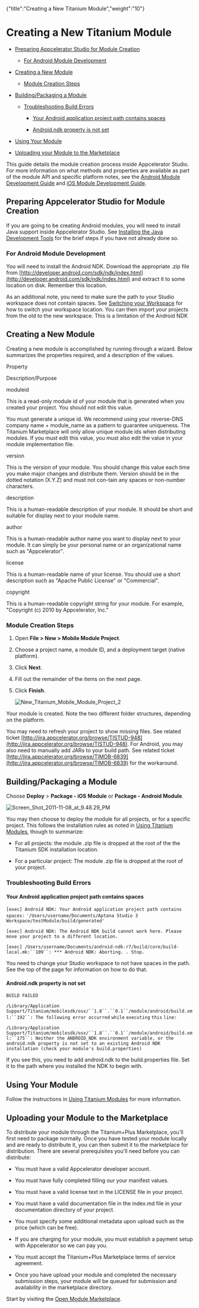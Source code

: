 {"title":"Creating a New Titanium Module","weight":"10"} 

# Creating a New Titanium Module

*   [Preparing Appcelerator Studio for Module Creation](#PreparingAppceleratorStudioforModuleCreation)
    
    *   [For Android Module Development](#ForAndroidModuleDevelopment)
        
*   [Creating a New Module](#CreatingaNewModule)
    
    *   [Module Creation Steps](#ModuleCreationSteps)
        
*   [Building/Packaging a Module](#Building/PackagingaModule)
    
    *   [Troubleshooting Build Errors](#TroubleshootingBuildErrors)
        
        *   [Your Android application project path contains spaces](#YourAndroidapplicationprojectpathcontainsspaces)
            
        *   [Android.ndk property is not set](#Android.ndkpropertyisnotset)
            
*   [Using Your Module](#UsingYourModule)
    
*   [Uploading your Module to the Marketplace](#UploadingyourModuletotheMarketplace)
    

This guide details the module creation process inside Appcelerator Studio. For more information on what methods and properties are available as part of the module API and specific platform notes, see the [Android Module Development Guide](/docs/appc/Titanium_SDK/Titanium_SDK_How-tos/Extending_Titanium_Mobile/Android_Module_Development_Guide/) and [iOS Module Development Guide](/docs/appc/Titanium_SDK/Titanium_SDK_How-tos/Extending_Titanium_Mobile/iOS_Module_Development_Guide/).

## Preparing Appcelerator Studio for Module Creation

If you are going to be creating Android modules, you will need to install Java support inside Appcelerator Studio. See [Installing the Java Development Tools](/docs/appc/Axway_Appcelerator_Studio/Axway_Appcelerator_Studio_Getting_Started/Installing_the_Java_Development_Tools/) for the brief steps if you have not already done so.

### For Android Module Development

You will need to install the Android NDK. Download the appropriate .zip file from [http://developer.android.com/sdk/ndk/index.html](http://developer.android.com/sdk/ndk/index.html) and extract it to some location on disk. Remember this location.

As an additional note, you need to make sure the path to your Studio workspace does not contain spaces. See [Switching your Workspace](/docs/appc/Axway_Appcelerator_Studio/Axway_Appcelerator_Studio_Guide/Basic_Concepts/Switching_your_Workspace/) for how to switch your workspace location. You can then import your projects from the old to the new workspace. This is a limitation of the Android NDK

## Creating a New Module

Creating a new module is accomplished by running through a wizard. Below summarizes the properties required, and a description of the values.

Property

Description/Purpose

moduleid

This is a read-only module id of your module that is generated when you created your project. You should not edit this value.

You must generate a unique id. We recommend using your reverse-DNS company name + module\_name as a pattern to guarantee uniqueness. The Titanium Marketplace will only allow unique module ids when distributing modules. If you must edit this value, you must also edit the value in your module implementation file.

version

This is the version of your module. You should change this value each time you make major changes and distribute them. Version should be in the dotted notation (X.Y.Z) and must not con-tain any spaces or non-number characters.

description

This is a human-readable description of your module. It should be short and suitable for display next to your module name.

author

This is a human-readable author name you want to display next to your module. It can simply be your personal name or an organizational name such as "Appcelerator".

license

This is a human-readable name of your license. You should use a short description such as "Apache Public License" or "Commercial".

copyright

This is a human-readable copyright string for your module. For example, "Copyright (c) 2010 by Appcelerator, Inc."

### Module Creation Steps

1.  Open **File > New > Mobile Module Project**.
    
2.  Choose a project name, a module ID, and a deployment target (native platform).
    
3.  Click **Next**.
    
4.  Fill out the remainder of the items on the next page.
    
5.  Click **Finish**.
    
    ![New_Titanium_Mobile_Module_Project_2](/Images/appc/download/attachments/30083142/New_Titanium_Mobile_Module_Project_2.png)

Your module is created. Note the two different folder structures, depending on the platform.

You may need to refresh your project to show missing files. See related ticket [http://jira.appcelerator.org/browse/TISTUD-948](http://jira.appcelerator.org/browse/TISTUD-948). For Android, you may also need to manually add JARs to your build path. See related ticket [http://jira.appcelerator.org/browse/TIMOB-6839](http://jira.appcelerator.org/browse/TIMOB-6839) for the workaround.

## Building/Packaging a Module

Choose **Deploy** > **Package - iOS** **Module** or **Package - Android Module**.

![Screen_Shot_2011-11-08_at_9.48.29_PM](/Images/appc/download/attachments/30083142/Screen_Shot_2011-11-08_at_9.48.29_PM.png)

You may then choose to deploy the module for all projects, or for a specific project. This follows the installation rules as noted in [Using Titanium Modules](/docs/appc/Axway_Appcelerator_Studio/Axway_Appcelerator_Studio_Guide/Titanium_Development/Titanium_Modules/Using_Titanium_Modules/), though to summarize:

*   For all projects: the module .zip file is dropped at the root of the the Titanium SDK installation location.
    
*   For a particular project: The module .zip file is dropped at the root of your project.
    

### Troubleshooting Build Errors

#### Your Android application project path contains spaces

`[exec] Android NDK: Your Android application project path contains spaces:` `'/Users/username/Documents/Aptana Studio 3 Workspace/testModule/build/generated'`

`[exec] Android NDK: The Android NDK build cannot work here. Please move your project to a different location.`

`[exec] /Users/username/Documents/android-ndk-r7/build/core/build-local.mk:``109``: *** Android NDK: Aborting. . Stop.`

You need to change your Studio workspace to not have spaces in the path. See the top of the page for information on how to do that.

#### Android.ndk property is not set

`BUILD FAILED`

`/Library/Application Support/Titanium/mobilesdk/osx/``1.8``.``0.1``/module/android/build.xml:``192``: The following error occurred` `while` `executing` `this` `line:`

`/Library/Application Support/Titanium/mobilesdk/osx/``1.8``.``0.1``/module/android/build.xml:``175``: Neither the ANDROID_NDK environment variable, or the android.ndk property is not set to an existing Android NDK installation (check your module's build.properties)`

If you see this, you need to add android.ndk to the build.properties file. Set it to the path where you installed the NDK to begin with.

## Using Your Module

Follow the instructions in [Using Titanium Modules](/docs/appc/Axway_Appcelerator_Studio/Axway_Appcelerator_Studio_Guide/Titanium_Development/Titanium_Modules/Using_Titanium_Modules/) for more information.

## Uploading your Module to the Marketplace

To distribute your module through the Titanium+Plus Marketplace, you'll first need to package normally. Once you have tested your module locally and are ready to distribute it, you can then submit it to the marketplace for distribution. There are several prerequisites you'll need before you can distribute:

*   You must have a valid Appcelerator developer account.
    
*   You must have fully completed filling our your manifest values.
    
*   You must have a valid license text in the LICENSE file in your project.
    
*   You must have a valid documentation file in the index.md file in your documentation directory of your project.
    
*   You must specify some additional metadata upon upload such as the price (which can be free).
    
*   If you are charging for your module, you must establish a payment setup with Appcelerator so we can pay you.
    
*   You must accept the Titanium+Plus Marketplace terms of service agreement.
    
*   Once you have upload your module and completed the necessary submission steps, your module will be queued for submission and availability in the marketplace directory.
    

Start by visiting the [Open Module Marketplace](https://marketplace.appcelerator.com).